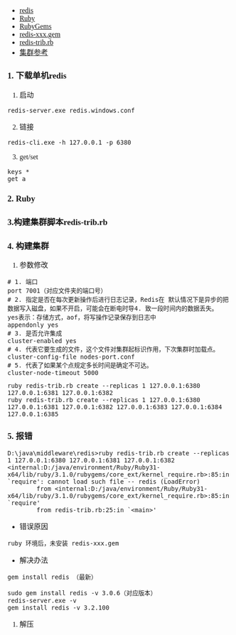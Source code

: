 <font face="Simsun" size=3>

- [redis](https://github.com/tporadowski/redis/releases)
- [Ruby]()
- [RubyGems]()
- [redis-xxx.gem]()
- [redis-trib.rb](https://github.com/beebol/redis-trib.rb)
- [集群参考](https://blog.csdn.net/zhejiangjjw/article/details/79761190)

### 1. 下载单机redis

1. 启动
~~~
redis-server.exe redis.windows.conf
~~~
2. 链接
~~~
redis-cli.exe -h 127.0.0.1 -p 6380
~~~
3. get/set
~~~
keys *
get a
~~~

### 2. Ruby

### 3.构建集群脚本redis-trib.rb



### 4. 构建集群

1. 参数修改
~~~
# 1. 端口
port 7001（对应文件夹的端口号）
# 2. 指定是否在每次更新操作后进行日志记录，Redis在 默认情况下是异步的把数据写入磁盘，如果不开启，可能会在断电时导4. 致一段时间内的数据丢失。 yes表示：存储方式，aof，将写操作记录保存到日志中
appendonly yes
# 3. 是否允许集成
cluster-enabled yes
# 4. 代表它要生成的文件，这个文件对集群起标识作用，下次集群时加载点。
cluster-config-file nodes-port.conf
# 5. 代表了如果某个点规定多长时间是确定不可达。
cluster-node-timeout 5000

~~~

~~~
ruby redis-trib.rb create --replicas 1 127.0.0.1:6380 127.0.0.1:6381 127.0.0.1:6382
ruby redis-trib.rb create --replicas 1 127.0.0.1:6380 127.0.0.1:6381 127.0.0.1:6382 127.0.0.1:6383 127.0.0.1:6384 127.0.0.1:6385 
~~~

### 5. 报错

~~~
D:\java\middleware\redis>ruby redis-trib.rb create --replicas 1 127.0.0.1:6380 127.0.0.1:6381 127.0.0.1:6382
<internal:D:/java/environment/Ruby/Ruby31-x64/lib/ruby/3.1.0/rubygems/core_ext/kernel_require.rb>:85:in `require': cannot load such file -- redis (LoadError)
        from <internal:D:/java/environment/Ruby/Ruby31-x64/lib/ruby/3.1.0/rubygems/core_ext/kernel_require.rb>:85:in `require'
        from redis-trib.rb:25:in `<main>'
~~~
- 错误原因
~~~
ruby 环境后，未安装 redis-xxx.gem
~~~
- 解决办法
~~~
gem install redis （最新）

sudo gem install redis -v 3.0.6（对应版本）
redis-server.exe -v
gem install redis -v 3.2.100
~~~
1. 解压



</font>